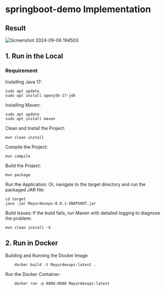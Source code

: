 # springboot-demo Implementation
## Result
![Screenshot 2024-09-06 194503](https://github.com/user-attachments/assets/bcbeb233-d296-415f-97d6-9802fc23abe4)


## 1. Run in the Local
### Requirement
Installing Java 17:

    sudo apt update
    sudo apt install openjdk-17-jdk

Installing Maven:
    
    sudo apt update
    sudo apt install maven



Clean and Install the Project:

    mvn clean install


Compile the Project:

    mvn compile

Build the Project:

    mvn package

Run the Application:
Or, navigate to the target directory and run the packaged JAR file:
    
    cd target
    java -jar Mayurdevops-0.0.1-SNAPSHOT.jar


Build Issues:
If the build fails, run Maven with detailed logging to diagnose the problem:

    mvn clean install -X

## 2. Run in Docker

Building and Running the Docker Image

        docker build -t Mayurdevops:latest .

Run the Docker Container:

        docker run -p 8080:8080 Mayurdevops:latest

        
